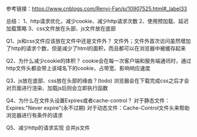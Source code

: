 <!-- 性能优化笔记总结 -->
参考链接：https://www.cnblogs.com/Renyi-Fan/p/10907525.html#_label33


总结：
1、http请求优化，减少cookie、减少http请求次数
2、使用预加载、延迟加载策略
3、css文件放在头部、js文件放在底部


Q1、js和css文件应该放在文件中还是文件外？
文件外；文件外首次访问虽然增加了http的请求个数，但是减少了html的面积，而且都可以在浏览器中被缓存起来


Q2、为什么减少cookie的体积？
cookie会在每一次客户端和服务端通讯时，通过http文件头都会带上该域名下的cookie，占带宽、影响响应速度


Q3、js放在底部、css放在头部的缘由？(todo)
浏览器会在下载完成css之后才会对页面进行渲染、加载js后则会立即执行函数


Q4、为什么在文件头设置Expires或者cache-control？
对于静态文件：Expires:"Never expire"(永不过期)
对于动态文件：Cache-Control文件头来帮助浏览器进行有条件的请求


Q5、减少http的请求实现
合并js文件

